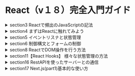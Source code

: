 # React（v１８）完全入門ガイド

<details>
<summary>section3 Reactで頻出のJavaScriptの記法</summary>

| NO | 内容 |
| ---- | ---- |
| 7. | セクション紹介 |
| 8. | npmコマンドの使い方 |
| 9. | 本セクションのコードの実行方法 |
| 10. | アロー関数の記法について学ぼう |
| 11. | ESModuleのExport/Importについて学ぼう |
| 12. | コールバック関数の挙動について学ぼう |
| 13. | DOMとイベントリスナについて学ぼう |
| 14. | 配列のmap,filterについて学ぼう |
| 15. | 分割代入について学ぼう |
| 16. | スプレッド演算子と残余引数について学ぼう |
| 17. | 三項演算子について学ぼう |
| 18. | truthyな値、falthyな値について学ぼう |
| 19. | Promiseについて学ぼう |
| 20. | await/asyncの使い方について学ぼう |
</details>

<details>
<summary>section4 まずはReactに触れてみよう</summary>

| NO | 内容 |
| ---- | ---- |
| 21. | Reactを動かしてみよう |
| 22. | Reactコンポーネントって何？コンポーネントを定義してみよう |
| 23. | Reactのプロジェクトの作成方法 |
| 24. | 本コースで使用するプロジェクトの使い方 |
| 25. | コンポーネントにスタイルを当ててみよう |
| 26. | コンポーネントの分割方法 |
| 27. | 【練習】コンポーネントの分割方法 |
| 28. | 不要なタグを出力しないFragmentの使い方 |
| 29. | JSX内でJSコードを実行してみよう |
| 30. | 【TIPS】式と文の違い |
| 31. | 【練習】JSX内で式を使ってみよう |
| 32. | propsでコンポーネントに値を渡してみよう |
| 33. | propsに色々な値を渡してみよう |
| 34. | 【練習＆解答】propsで値を渡してみよう |
| 35. | 特別なプロパティ-props.children |
| 36. | propsの重要なルール |
| 37. | JSXの正体 |
| 38. | React要素ツリーとコンポーネントツリー |
| 39. | セクションまとめ |
</details>

<details>
<summary>section5 イベントリスナと状態管理</summary>

| NO | 内容 |
| ---- | ---- |
| 40. | セクション紹介 |
| 41. | イベントに合わせて関数を実行してみよう |
| 42. | 開発でよく利用するイベントタイプ |
| 43. | イベントに合わせて画面表示を更新してみよう |
| 44. | 【重要】ステートとは |
| 45. | 【重要】ステートとレンダリングの仕組み |
| 46. | 【複数のステート】ステート使用時の注意点！ |
| 47. | 【更新は即時ではない】ステート使用上の注意点！ |
| 48. | 【練習】ステート使用上の注意点！ |
| 49. | ステート使用上の注意点！ |
| 50. | 【重要】オブジェクトのステートは新しいオブジェクトを設定する |
| 51. | 【練習】オブジェクトのステートを更新 |
| 52. | 配列のステートを使う際の注意点 |
| 53. | ステートとコンポーネントの関係|
| 54. | ステートを複数のコンポーネントで管理しよう|
| 55. | 【重要】ステートの受け渡し|
| 56. | セクションまとめ|
</details>

<details>
<summary>section6 制御構文とフォームの制御</summary>

| NO | 内容 |
| ---- | ---- |
| 57. | セクション紹介 |
| 58. | 配列をリスト表示 |
| 59. | 【重要】リストには必ずキーを設定 |
| 60. | 【練習】リストにはキーを設定してみよう |
| 61. |  配列のフィルターメソッドの使い方　|
| 62. | 【練習】フィルターメソッドの使い方を練習してみよう |
| 63. | 条件分岐を設ける方法まとめ |
| 64. | コンポーネントのリファクタリング |
| 65. | 【Form】inputとtextareaの作成方法 |
| 66. | 【Form】ラジオボタンの作成方法 |
| 67. | 【Form】チェックボックスの作成方法 |
| 68. | 【Form】複数選択チェックボックスの作成の方法|
| 69. | 【Form】プルダウンの作成方法 |
| 70. |  Todoアプリを使ってみよう |
</details>

<details>
<summary>section8 ReactでDOM操作を行う方法</summary>

| NO | 内容 |
| ---- | ---- |
| 83. | セクション紹介 |
| 84. | 【createPoratal】モーダルの作り方 |
| 85. | 【Bubbling】Portalを使う時の注意点! |
| 86. | 【練習&解答】createPortalでトーストを作成してみよう |
| 87. | 【useRef】refでDOMを直接操作してみよう |
| 88. | 【useRef】refで動画プレイヤーを作成してみよう  |
| 89. | refとは？refとstateの違い |
| 90. | 【forwardRef】他のコンポーネントのDOMにアクセスする方法　|
| 91. | 【uselmperateiveHandle】refへのアクセスを限定する方法　|
| 92. | 【練習＆解答】refの使い方 |
| 93. | セクションまとめ　|
</details>

<details>
<summary>section11【React Hooks】 様々な状態管理の方法</summary>

| NO | 内容 |
| ---- | ---- |
| 110. | セクション紹介 |
| 111. | useReducerを使ってみよう |
| 112. | useReducerとuseStateの違い |
| 113. | useReducerとuseStateの違い（関数型プログラミング視点） |
| 114. | 【練習&解答】useReducer |
| 115. | useContextでグローバルな値を管理しよう |
| 116. | useContextでstateを管理しよう |
| 117. | useContextのリファクタリングをしてみよう |
| 118. | useContextを使う際の注意点！ |
| 119. | useContextとuseReducerを組み合わせて作ってみよう |
| 120. | 【練習＆解答】useContextとuseReducer |
<!-- | 121. | 【練習】useContextとuseReducer|
| 122. | 【解答】useContextとuseReducer|
| 123. | 【解答続き】useContextとuseReducer| -->
</details>

<details>
<summary>section16 RestAPIを使ったサーバーとの通信</summary>

| NO | 内容 |
| ---- | ---- |
| 170. | セクション紹介 |
| 171. | JSON ServerでモックアップAPIを作成 |
| 172. | Axiosを使ってサーバーからデータを取得しよう |
| 173. | 取得したデータを画面に反映してみよう |
| 174. | GUIでリクエストの状態を確認しよう |
| 175. | 更新リストをサーバーに送信してみよう |
<!-- | 176. | リクエストと画面処理を統合しよう |
| 177. | 【発展】ダイナミックインポートとは |
| 178. | 【発展】コンポーネントのダイナミックインポート | -->
</details>

<details>
<summary>section17 Next.js(part1)基本的な使い方</summary>

| NO | 内容 |
| ---- | ---- |
| 179. | セクション紹介 |
| 180. | Next.jsとは？なぜNext.jsを使うのか？ |
| 181. | Next.jsをインストールしてみよう |
| 182. | 書きながら学びたい人はこちらを受講ください|
| 183. | ルーティングとは？基本的な書き方について学ぼう |
| 184. | 動的なルーティングの書き方について学ぼう |
| 185. | 指定されたパスの値をJSで取得してみよう |
| 186. | useRouterを使って画面遷移を行おう |
| 187. | Linkを使って画面遷移を行おう |
| 188. | シングルコンポーネントで複数画面を作成する方法 |
| 189. | コンポーネント間で状態を共有する方法について学ぼう |
<!-- | 190. | 【_app.js】サイト全体に設定を加える方法について学ぼう |
| 191. | head内にタグを挿入する方法について学ぼう |
| 192. | セクションまとめ  |-->
</details>

